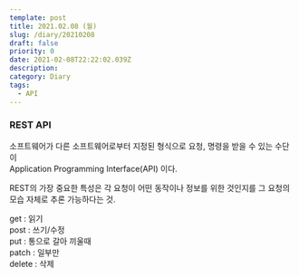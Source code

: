 ```yaml
---
template: post
title: 2021.02.08 (월)
slug: /diary/20210208
draft: false
priority: 0
date: 2021-02-08T22:22:02.039Z
description:
category: Diary
tags:
  - API
---
```


### REST API

소프트웨어가 다른 소프트웨어로부터
지정된 형식으로 요청, 명령을 받을 수 있는 수단이  
Application Programming Interface(API) 이다.

REST의 가장 중요한 특성은
각 요청이 어떤 동작이나 정보를 위한 것인지를
그 요청의 모습 자체로 추론 가능하다는 것.

get : 읽기  
post : 쓰기/수정  
put : 통으로 갈아 끼울때  
patch : 일부만  
delete : 삭제
